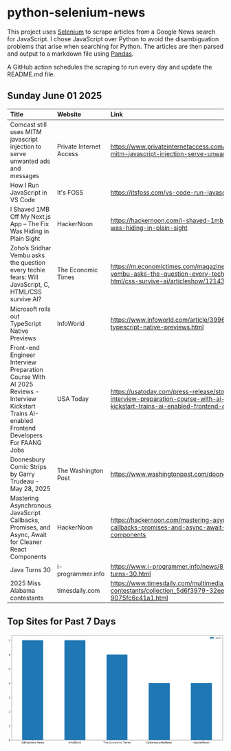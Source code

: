 # python-selenium-news

This project uses [Selenium](https://www.seleniumhq.org/) to scrape articles from a Google News search for JavaScript.
I chose JavaScript over Python to avoid the disambiguation problems that arise when searching for Python.
The articles are then parsed and output to a markdown file using [Pandas](https://pandas.pydata.org/).

A GitHub action schedules the scraping to run every day and update the README.md file.

## Sunday June 01 2025


| Title                                                                                                                                           | Website                 | Link                                                                                                                                                                                         |
|:------------------------------------------------------------------------------------------------------------------------------------------------|:------------------------|:---------------------------------------------------------------------------------------------------------------------------------------------------------------------------------------------|
| Comcast still uses MITM javascript injection to serve unwanted ads and messages                                                                 | Private Internet Access | https://www.privateinternetaccess.com/blog/comcast-still-uses-mitm-javascript-injection-serve-unwanted-ads-messages/                                                                         |
| How I Run JavaScript in VS Code                                                                                                                 | It's FOSS               | https://itsfoss.com/vs-code-run-javascript/                                                                                                                                                  |
| I Shaved 1MB Off My Next.js App – The Fix Was Hiding in Plain Sight                                                                             | HackerNoon              | https://hackernoon.com/i-shaved-1mb-off-my-nextjs-app-the-fix-was-hiding-in-plain-sight                                                                                                      |
| Zoho’s Sridhar Vembu asks the question every techie fears: Will JavaScript, C, HTML/CSS survive AI?                                             | The Economic Times      | https://m.economictimes.com/magazines/panache/zohos-sridhar-vembu-asks-the-question-every-techie-fears-will-javascript-c-html/css-survive-ai/articleshow/121432463.cms                       |
| Microsoft rolls out TypeScript Native Previews                                                                                                  | InfoWorld               | https://www.infoworld.com/article/3996134/microsoft-rolls-out-typescript-native-previews.html                                                                                                |
| Front-end Engineer Interview Preparation Course With AI 2025 Reviews - Interview Kickstart Trains AI-enabled Frontend Developers For FAANG Jobs | USA Today               | https://usatoday.com/press-release/story/6615/front-end-engineer-interview-preparation-course-with-ai-2025-reviews-interview-kickstart-trains-ai-enabled-frontend-developers-for-faang-jobs/ |
| Doonesbury Comic Strips by Garry Trudeau - May 28, 2025                                                                                         | The Washington Post     | https://www.washingtonpost.com/doonesbury/strip/archive/2025/5/28                                                                                                                            |
| Mastering Asynchronous JavaScript Callbacks, Promises, and Async, Await for Cleaner React Components                                            | HackerNoon              | https://hackernoon.com/mastering-asynchronous-javascript-callbacks-promises-and-async-await-for-cleaner-react-components                                                                     |
| Java Turns 30                                                                                                                                   | i-programmer.info       | https://www.i-programmer.info/news/82-heritage/18061-java-turns-30.html                                                                                                                      |
| 2025 Miss Alabama contestants                                                                                                                   | timesdaily.com          | https://www.timesdaily.com/multimedia/2025-miss-alabama-contestants/collection_5d6f3979-32ee-4389-8189-9075fc6c41a1.html                                                                     |
## Top Sites for Past 7 Days

![Graph of Top Sites](https://raw.githubusercontent.com/dan-mba/python-selenium-news/main/last-week.png)
